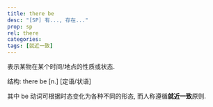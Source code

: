 ```yaml
---
title: there be
desc: "[SP] 有..., 存在..."
prop: sp
rel: there
categories:
tags: [就近一致]
---
```


表示某物在某个时间/地点的性质或状态.

结构: there be [n.] [定语/状语]

其中 be 动词可根据时态变化为各种不同的形态, 而人称遵循**就近一致**原则.

